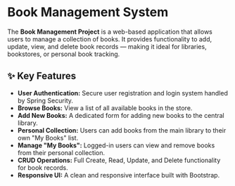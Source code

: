 # Book Management System

The **Book Management Project** is a web-based application that allows users to manage a collection of books. It provides functionality to add, update, view, and delete book records — making it ideal for libraries, bookstores, or personal book tracking.

## ✨ Key Features

* **User Authentication:** Secure user registration and login system handled by Spring Security.
* **Browse Books:** View a list of all available books in the store.
* **Add New Books:** A dedicated form for adding new books to the central library.
* **Personal Collection:** Users can add books from the main library to their own "My Books" list.
* **Manage "My Books":** Logged-in users can view and remove books from their personal collection.
* **CRUD Operations:** Full Create, Read, Update, and Delete functionality for book records.
* **Responsive UI:** A clean and responsive interface built with Bootstrap.
